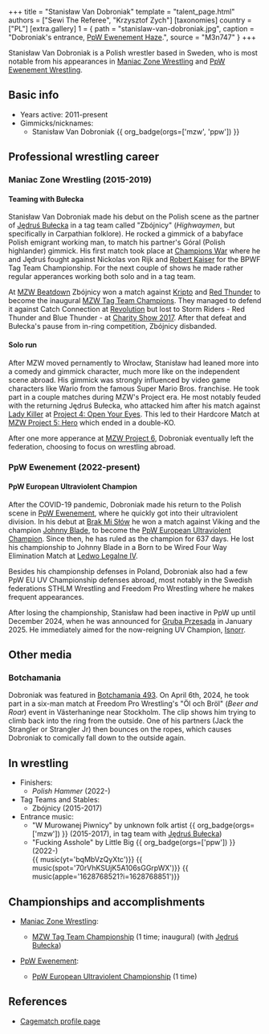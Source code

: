 +++
title = "Stanisław Van Dobroniak"
template = "talent_page.html"
authors = ["Sewi The Referee", "Krzysztof Zych"]
[taxonomies]
country = ["PL"]
[extra.gallery]
1 = { path = "stanislaw-van-dobroniak.jpg", caption = "Dobroniak's entrance, [PpW Ewenement Haze](@/e/ppw/2024-04-20-ppw-ewenement-haze.md).", source = "M3n747" }
+++

Stanisław Van Dobroniak is a Polish wrestler based in Sweden, who is most notable from his appearances in [Maniac Zone Wrestling](@/o/mzw.md) and [PpW Ewenement Wrestling](@/o/ppw.md).

## Basic info

* Years active: 2011-present
* Gimmicks/nicknames:
  - Stanisław Van Dobroniak  {{ org_badge(orgs=['mzw', 'ppw']) }}

## Professional wrestling career

### Maniac Zone Wrestling (2015-2019)

#### Teaming with Bułecka

Stanisław Van Dobroniak made his debut on the Polish scene as the partner of [Jędruś Bułecka](@/w/jedrus-bulecka.md) in a tag team called "Zbójnicy" (_Highwaymen_, but specifically in Carpathian folklore). He rocked a gimmick of a babyface Polish emigrant working man, to match his partner's Góral (Polish highlander) gimmick. His first match took place at [Champions War](@/e/mzw/2015-05-31-mzw-champions-war.md) where he and Jędruś fought against Nickolas von Rijk and [Robert Kaiser](@/w/robert-kaiser.md) for the BPWF Tag Team Championship. For the next couple of shows he made rather regular apperances working both solo and in a tag team.

At [MZW Beatdown](@/e/mzw/2016-05-14-mzw-beatdown.md) Zbójnicy won a match against [Kripto](@/w/kripto.md) and [Red Thunder](@/w/red-thunder.md) to become the inaugural [MZW Tag Team Champions](@/c/mzw-tag-team-championship.md). They managed to defend it against Catch Connection at [Revolution](@/e/mzw/2016-11-05-mzw-revolution.md) but lost to Storm Riders - Red Thunder and Blue Thunder - at [Charity Show 2017](@/e/mzw/2017-01-15-mzw-charity-show-2017.md). After that defeat and Bułecka's pause from in-ring competition, Zbójnicy disbanded.

#### Solo run

After MZW moved pernamently to Wrocław, Stanisław had leaned more into a comedy and gimmick character, much more like on the independent scene abroad. His gimmick was strongly influenced by video game characters like Wario from the famous Super Mario Bros. franchise. He took part in a couple matches during MZW's Project era. He most notably feuded with the returning Jędruś Bułecka, who attacked him after his match against [Lady Killer](@/w/boro.md) at [Project 4: Open Your Eyes](@/e/mzw/2019-03-23-mzw-project-4-open-your-eyes.md). This led to their Hardcore Match at [MZW Project 5: Hero](@/e/mzw/2019-06-01-mzw-project-5-hero.md) which ended in a double-KO.

After one more apperance at [MZW Project 6](@/e/mzw/2019-08-24-mzw-project-6-death-and-glory.md), Dobroniak eventually left the federation, choosing to focus on wrestling abroad.

### PpW Ewenement (2022-present)

#### PpW European Ultraviolent Champion

After the COVID-19 pandemic, Dobroniak made his return to the Polish scene in [PpW Ewenement](@/o/ppw.md), where he quickly got into their ultraviolent division. In his debut at [Brak Mi Słów](@/e/ppw/2022-09-10-ppw-brak-mi-slow.md) he won a match against Viking and the champion [Johnny Blade](@/w/johnny-blade.md), to become the [PpW European Ultraviolent Champion](@/c/ppw-european-ultraviolent-championship.md). Since then, he has ruled as the champion for 637 days. He lost his championship to Johnny Blade in a Born to be Wired Four Way Elimination Match at [Ledwo Legalne IV](@/e/ppw/2024-06-08-ppw-ledwo-legalne-4.md).

Besides his championship defenses in Poland, Dobroniak also had a few PpW EU UV Championship defenses abroad, most notably in the Swedish federations STHLM Wrestling and Freedom Pro Wrestling where he makes frequent appearances.

After losing the championship, Stanisław had been inactive in PpW up until December 2024, when he was announced for [Gruba Przesada](@/e/ppw/2025-01-25-ppw-gruba-przesada.md) in January 2025. He immediately aimed for the now-reigning UV Champion, [Isnorr](@/w/isnorr.md).

## Other media

### Botchamania

Dobroniak was featured in [Botchamania 493][bm-493]. On April 6th, 2024, he took part in a six-man match at Freedom Pro Wrestling's "Öl och Bröl" (_Beer and Roar_) event in Västerhaninge near Stockholm.
The clip shows him trying to climb back into the ring from the outside. One of his partners (Jack the Strangler or Strangler Jr) then bounces on the ropes, which causes Dobroniak to comically fall down to the outside again.

## In wrestling

* Finishers:
  - _Polish Hammer_ (2022-)
* Tag Teams and Stables:
  - Zbójnicy (2015-2017)
* Entrance music:
  - "W Murowanej Piwnicy" by unknown folk artist
 {{ org_badge(orgs=['mzw']) }} (2015-2017), in tag team with [Jędruś Bułecka](@/w/jedrus-bulecka.md)) <br>
  - "Fucking Asshole" by Little Big
 {{ org_badge(orgs=['ppw']) }} (2022-) <br>
 {{ music(yt='bqMbVzQyXtc')}}
 {{ music(spot='70rVhKSUjK5A106sGGrpWX')}}
 {{ music(apple='1628768521?i=1628768851')}}

## Championships and accomplishments

* [Maniac Zone Wrestling](@/o/mzw.md):
  - [MZW Tag Team Championship](@/c/mzw-tag-team-championship.md) (1 time; inaugural) (with [Jędruś Bułecka](@/w/jedrus-bulecka.md))

* [PpW Ewenement](@/o/ppw.md):
  - [PpW European Ultraviolent Championship](@/c/ppw-european-ultraviolent-championship.md) (1 time)

## References

* [Cagematch profile page](https://www.cagematch.net/?id=2&nr=14513)

[bm-493]: https://www.youtube.com/watch?v=2azqxchwafo
